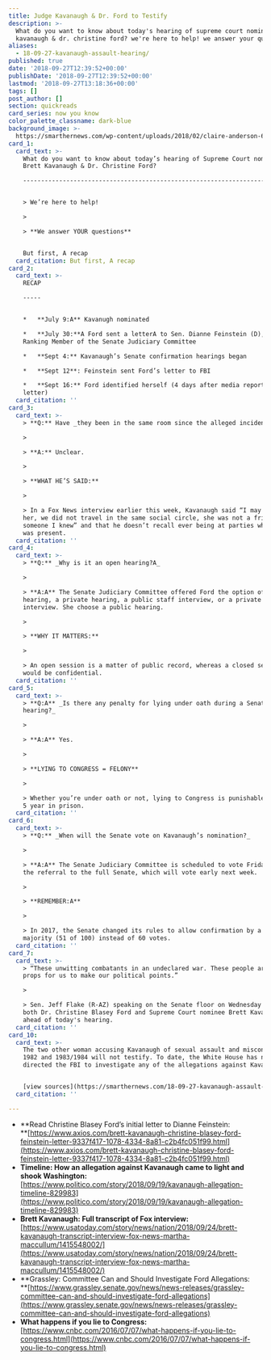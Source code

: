 ```yaml
---
title: Judge Kavanaugh & Dr. Ford to Testify
description: >-
  What do you want to know about today's hearing of supreme court nominee brett
  kavanaugh & dr. christine ford? we're here to help! we answer your questions.
aliases:
  - 18-09-27-kavanaugh-assault-hearing/
published: true
date: '2018-09-27T12:39:52+00:00'
publishDate: '2018-09-27T12:39:52+00:00'
lastmod: '2018-09-27T13:18:36+00:00'
tags: []
post_author: []
section: quickreads
card_series: now you know
color_palette_classname: dark-blue
background_image: >-
  https://smarthernews.com/wp-content/uploads/2018/02/claire-anderson-60670-unsplash-360x360.jpg
card_1:
  card_text: >-
    What do you want to know about today’s hearing of Supreme Court nominee
    Brett Kavanaugh & Dr. Christine Ford?

    -------------------------------------------------------------------------------------------------------------


    > We’re here to help!

    > 

    > **We answer YOUR questions**


    But first, A recap
  card_citation: But first, A recap
card_2:
  card_text: >-
    RECAP

    -----


    *   **July 9:A** Kavanugh nominated

    *   **July 30:**A Ford sent a letterA to Sen. Dianne Feinstein (D), a
    Ranking Member of the Senate Judiciary Committee

    *   **Sept 4:** Kavanaugh’s Senate confirmation hearings began

    *   **Sept 12**: Feinstein sent Ford’s letter to FBI

    *   **Sept 16:** Ford identified herself (4 days after media reports on
    letter)
  card_citation: ''
card_3:
  card_text: >-
    > **Q:** Have _they been in the same room since the alleged incident?_

    > 

    > **A:** Unclear.

    > 

    > **WHAT HE’S SAID:**

    > 

    > In a Fox News interview earlier this week, Kavanaugh said “I may have met
    her, we did not travel in the same social circle, she was not a friend, not
    someone I knew” and that he doesn’t recall ever being at parties where Ford
    was present.
  card_citation: ''
card_4:
  card_text: >-
    > **Q:** _Why is it an open hearing?A_

    > 

    > **A:A** The Senate Judiciary Committee offered Ford the option of a public
    hearing, a private hearing, a public staff interview, or a private staff
    interview. She choose a public hearing.

    > 

    > **WHY IT MATTERS:**

    > 

    > An open session is a matter of public record, whereas a closed session
    would be confidential.
  card_citation: ''
card_5:
  card_text: >-
    > **Q:A** _Is there any penalty for lying under oath during a Senate
    hearing?_

    > 

    > **A:A** Yes.

    > 

    > **LYING TO CONGRESS = FELONY**

    > 

    > Whether you’re under oath or not, lying to Congress is punishable by up to
    5 year in prison.
  card_citation: ''
card_6:
  card_text: >-
    > **Q:** _When will the Senate vote on Kavanaugh’s nomination?_

    > 

    > **A:A** The Senate Judiciary Committee is scheduled to vote Friday AM on
    the referral to the full Senate, which will vote early next week.

    > 

    > **REMEMBER:A**

    > 

    > In 2017, the Senate changed its rules to allow confirmation by a simple
    majority (51 of 100) instead of 60 votes.
  card_citation: ''
card_7:
  card_text: >-
    > “These unwitting combatants in an undeclared war. These people are not
    props for us to make our political points.”

    > 

    > Sen. Jeff Flake (R-AZ) speaking on the Senate floor on Wednesday about
    both Dr. Christine Blasey Ford and Supreme Court nominee Brett Kavanaugh
    ahead of today's hearing.
  card_citation: ''
card_10:
  card_text: >-
    The two other woman accusing Kavanaugh of sexual assault and misconduct in
    1982 and 1983/1984 will not testify. To date, the White House has not
    directed the FBI to investigate any of the allegations against Kavanaugh.


    [view sources](https://smarthernews.com/18-09-27-kavanaugh-assault-hearing/)
  card_citation: ''

---
```

*   **Read Christine Blasey Ford’s initial letter to Dianne Feinstein:  
    **[https://www.axios.com/brett-kavanaugh-christine-blasey-ford-feinstein-letter-9337f417-1078-4334-8a81-c2b4fc051f99.html](https://www.axios.com/brett-kavanaugh-christine-blasey-ford-feinstein-letter-9337f417-1078-4334-8a81-c2b4fc051f99.html)
*   **Timeline: How an allegation against Kavanaugh came to light and shook Washington:**  
    [https://www.politico.com/story/2018/09/19/kavanaugh-allegation-timeline-829983](https://www.politico.com/story/2018/09/19/kavanaugh-allegation-timeline-829983)
*   **Brett Kavanaugh: Full transcript of Fox interview:** [https://www.usatoday.com/story/news/nation/2018/09/24/brett-kavanaugh-transcript-interview-fox-news-martha-maccullum/1415548002/](https://www.usatoday.com/story/news/nation/2018/09/24/brett-kavanaugh-transcript-interview-fox-news-martha-maccullum/1415548002/)
*   **Grassley: Committee Can and Should Investigate Ford Allegations:  
    **[https://www.grassley.senate.gov/news/news-releases/grassley-committee-can-and-should-investigate-ford-allegations](https://www.grassley.senate.gov/news/news-releases/grassley-committee-can-and-should-investigate-ford-allegations)
*   **What happens if you lie to Congress:**  
    [https://www.cnbc.com/2016/07/07/what-happens-if-you-lie-to-congress.html](https://www.cnbc.com/2016/07/07/what-happens-if-you-lie-to-congress.html)